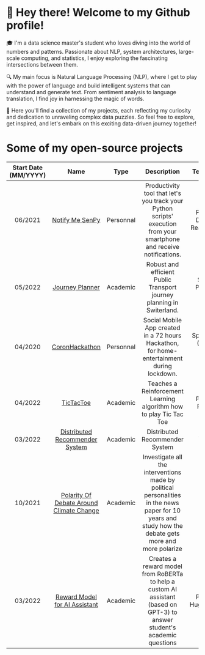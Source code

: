# 👋 Hey there! Welcome to my Github profile!

🎓 I'm a data science master's student who loves diving into the world of numbers and patterns. Passionate about NLP, system architectures, large-scale computing, and statistics, I enjoy exploring the fascinating intersections between them.

🔍 My main focus is Natural Language Processing (NLP), where I get to play with the power of language and build intelligent systems that can understand and generate text. From sentiment analysis to language translation, I find joy in harnessing the magic of words.

📂 Here you'll find a collection of my projects, each reflecting my curiosity and dedication to unraveling complex data puzzles. So feel free to explore, get inspired, and let's embark on this exciting data-driven journey together!

# Some of my open-source projects
| Start Date (MM/YYYY) |                                       Name                                      |    Type   |                                                      Description                                                      |             Tech Stack             | Team Size | 
|:--------------------:|:-------------------------------------------------------------------------------:|:---------:|:---------------------------------------------------------------------------------------------------------------------:|:----------------------------------:|:---------:|
|        06/2021       |         [Notify Me SenPy](https://github.com/magantoine/senpy-package/)         | Personnal | Productivity tool that let's you track your Python scripts' execution from your smartphone and receive notifications. |   Python - Django - React Native   |     4     |
|        05/2022       |          [Journey Planner](https://github.com/magantoine/TripPlanner)          |  Academic |                         Robust and efficient Public Transport journey planning in Switerland.                         |        Spark - Pandas - HDFS       |     4     |
|        04/2020       |          [CoronHackathon](https://github.com/magantoine/CovidSocialApp)         | Personnal |               Social Mobile App created in a 72 hours Hackathon, for home-entertainment during lockdown.              |  Spring Boot (Java) - React-Native |     8     |
| 04/2022 | [TicTacToe](https://github.com/magantoine/TicTacToe ) |  Academic | Teaches a Reinforcement Learning algorithm how to play Tic Tac Toe | Python - PyTorch | 2 | - |
| 03/2022 | [Distributed Recommender System](https://github.com/magantoine/DistributedRecommenderSystem ) |  Academic | Distributed Recommender System | Scala - Spark | 2 |
| 10/2021 | [Polarity Of Debate Around Climate Change](https://github.com/magantoine/PolarityOfDebateAroundClimateChange) |  Academic | Investigate all the interventions made by political personalities in the news paper for 10 years and study how the debate gets more and more polarize | Python | 4 |
| 03/2022 | [Reward Model for AI Assistant](https://github.com/magantoine/reward_model_for_AI_assistant ) |  Academic | Creates a reward model from RoBERTa to help a custom AI assistant (based on GPT-3) to answer student's academic questions | Python - HuggingFace | 3 |
